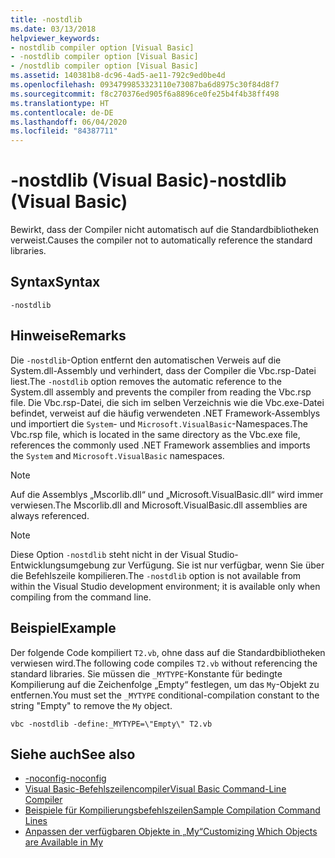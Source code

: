 ```yaml
---
title: -nostdlib
ms.date: 03/13/2018
helpviewer_keywords:
- nostdlib compiler option [Visual Basic]
- -nostdlib compiler option [Visual Basic]
- /nostdlib compiler option [Visual Basic]
ms.assetid: 140381b8-dc96-4ad5-ae11-792c9ed0be4d
ms.openlocfilehash: 0934799853323110e73087ba6d8975c30f84d8f7
ms.sourcegitcommit: f8c270376ed905f6a8896ce0fe25b4f4b38ff498
ms.translationtype: HT
ms.contentlocale: de-DE
ms.lasthandoff: 06/04/2020
ms.locfileid: "84387711"
---
```

# <a name="-nostdlib-visual-basic"></a><span data-ttu-id="72e98-102">-nostdlib (Visual Basic)</span><span class="sxs-lookup"><span data-stu-id="72e98-102">-nostdlib (Visual Basic)</span></span>
<span data-ttu-id="72e98-103">Bewirkt, dass der Compiler nicht automatisch auf die Standardbibliotheken verweist.</span><span class="sxs-lookup"><span data-stu-id="72e98-103">Causes the compiler not to automatically reference the standard libraries.</span></span>  
  
## <a name="syntax"></a><span data-ttu-id="72e98-104">Syntax</span><span class="sxs-lookup"><span data-stu-id="72e98-104">Syntax</span></span>  
  
```console  
-nostdlib  
```  
  
## <a name="remarks"></a><span data-ttu-id="72e98-105">Hinweise</span><span class="sxs-lookup"><span data-stu-id="72e98-105">Remarks</span></span>  
 <span data-ttu-id="72e98-106">Die `-nostdlib`-Option entfernt den automatischen Verweis auf die System.dll-Assembly und verhindert, dass der Compiler die Vbc.rsp-Datei liest.</span><span class="sxs-lookup"><span data-stu-id="72e98-106">The `-nostdlib` option removes the automatic reference to the System.dll assembly and prevents the compiler from reading the Vbc.rsp file.</span></span> <span data-ttu-id="72e98-107">Die Vbc.rsp-Datei, die sich im selben Verzeichnis wie die Vbc.exe-Datei befindet, verweist auf die häufig verwendeten .NET Framework-Assemblys und importiert die `System`- und `Microsoft.VisualBasic`-Namespaces.</span><span class="sxs-lookup"><span data-stu-id="72e98-107">The Vbc.rsp file, which is located in the same directory as the Vbc.exe file, references the commonly used .NET Framework assemblies and imports the `System` and `Microsoft.VisualBasic` namespaces.</span></span>  
  
> [!NOTE]
> <span data-ttu-id="72e98-108">Auf die Assemblys „Mscorlib.dll“ und „Microsoft.VisualBasic.dll“ wird immer verwiesen.</span><span class="sxs-lookup"><span data-stu-id="72e98-108">The Mscorlib.dll and Microsoft.VisualBasic.dll assemblies are always referenced.</span></span>  
  
> [!NOTE]
> <span data-ttu-id="72e98-109">Diese Option `-nostdlib` steht nicht in der Visual Studio-Entwicklungsumgebung zur Verfügung. Sie ist nur verfügbar, wenn Sie über die Befehlszeile kompilieren.</span><span class="sxs-lookup"><span data-stu-id="72e98-109">The `-nostdlib` option is not available from within the Visual Studio development environment; it is available only when compiling from the command line.</span></span>  
  
## <a name="example"></a><span data-ttu-id="72e98-110">Beispiel</span><span class="sxs-lookup"><span data-stu-id="72e98-110">Example</span></span>  
 <span data-ttu-id="72e98-111">Der folgende Code kompiliert `T2.vb`, ohne dass auf die Standardbibliotheken verwiesen wird.</span><span class="sxs-lookup"><span data-stu-id="72e98-111">The following code compiles `T2.vb` without referencing the standard libraries.</span></span> <span data-ttu-id="72e98-112">Sie müssen die `_MYTYPE`-Konstante für bedingte Kompilierung auf die Zeichenfolge „Empty“ festlegen, um das `My`-Objekt zu entfernen.</span><span class="sxs-lookup"><span data-stu-id="72e98-112">You must set the `_MYTYPE` conditional-compilation constant to the string "Empty" to remove the `My` object.</span></span>  
  
```console
vbc -nostdlib -define:_MYTYPE=\"Empty\" T2.vb  
```  
  
## <a name="see-also"></a><span data-ttu-id="72e98-113">Siehe auch</span><span class="sxs-lookup"><span data-stu-id="72e98-113">See also</span></span>

- [<span data-ttu-id="72e98-114">-noconfig</span><span class="sxs-lookup"><span data-stu-id="72e98-114">-noconfig</span></span>](noconfig.md)
- [<span data-ttu-id="72e98-115">Visual Basic-Befehlszeilencompiler</span><span class="sxs-lookup"><span data-stu-id="72e98-115">Visual Basic Command-Line Compiler</span></span>](index.md)
- [<span data-ttu-id="72e98-116">Beispiele für Kompilierungsbefehlszeilen</span><span class="sxs-lookup"><span data-stu-id="72e98-116">Sample Compilation Command Lines</span></span>](sample-compilation-command-lines.md)
- [<span data-ttu-id="72e98-117">Anpassen der verfügbaren Objekte in „My“</span><span class="sxs-lookup"><span data-stu-id="72e98-117">Customizing Which Objects are Available in My</span></span>](../../developing-apps/customizing-extending-my/customizing-which-objects-are-available-in-my.md)
